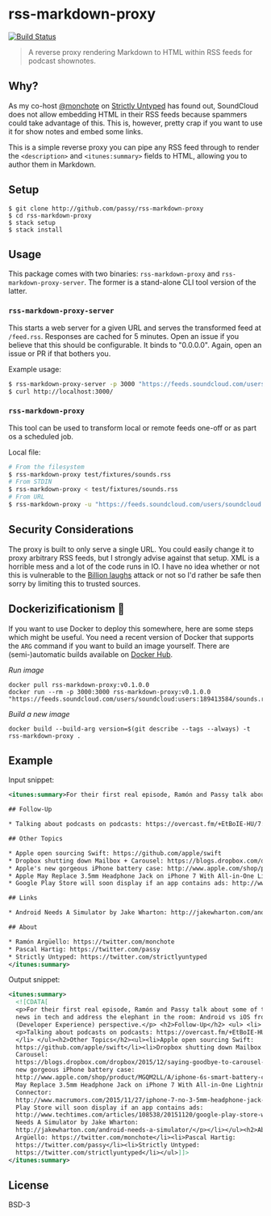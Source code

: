 # rss-markdown-proxy
[![Build Status](https://travis-ci.org/passy/rss-markdown-proxy.svg)](https://travis-ci.org/passy/rss-markdown-proxy)

> A reverse proxy rendering Markdown to HTML within RSS feeds for podcast
> shownotes.

## Why?

As my co-host [@monchote](https://github.com/monchote) on
[Strictly Untyped](https://twitter.com/strictlyuntyped) has found out,
SoundCloud does not allow embedding HTML in their RSS feeds because
spammers could take advantage of this. This is, however, pretty crap
if you want to use it for show notes and embed some links.

This is a simple reverse proxy you can pipe any RSS feed through
to render the `<description>` and `<itunes:summary>` fields to HTML, allowing
you to author them in Markdown.

## Setup

```
$ git clone http://github.com/passy/rss-markdown-proxy
$ cd rss-markdown-proxy
$ stack setup
$ stack install
```

## Usage

This package comes with two binaries: `rss-markdown-proxy` and
`rss-markdown-proxy-server`. The former is a stand-alone CLI tool version
of the latter.

### `rss-markdown-proxy-server`

This starts a web server for a given URL and serves the transformed feed at
`/feed.rss`. Responses are cached for 5 minutes. Open an issue if you believe
that this should be configurable. It binds to "0.0.0.0". Again, open an issue or
PR if that bothers you.

Example usage:

```bash
$ rss-markdown-proxy-server -p 3000 "https://feeds.soundcloud.com/users/soundcloud:users:189413584/sounds.rss"
$ curl http://localhost:3000/
```

### `rss-markdown-proxy`

This tool can be used to transform local or remote feeds one-off or as part
os a scheduled job.

Local file:

```bash
# From the filesystem
$ rss-markdown-proxy test/fixtures/sounds.rss
# From STDIN
$ rss-markdown-proxy < test/fixtures/sounds.rss
# From URL
$ rss-markdown-proxy -u "https://feeds.soundcloud.com/users/soundcloud:users:189413584/sounds.rss"
```

## Security Considerations

The proxy is built to only serve a single URL. You could easily change it
to proxy arbitrary RSS feeds, but I strongly advise against that setup.
XML is a horrible mess and a lot of the code runs in IO. I have no idea
whether or not this is vulnerable to the
[Billion laughs](https://en.wikipedia.org/wiki/Billion_laughs) attack or not
so I'd rather be safe then sorry by limiting this to trusted sources.

## Dockerizificationism :whale:

If you want to use Docker to deploy this somewhere, here are some steps
which might be useful. You need a recent version of Docker that supports
the `ARG` command if you want to build an image yourself. There
are (semi-)automatic builds available on
[Docker Hub](https://hub.docker.com/r/passy/rss-markdown-proxy/).

*Run image*

```
docker pull rss-markdown-proxy:v0.1.0.0
docker run --rm -p 3000:3000 rss-markdown-proxy:v0.1.0.0 "https://feeds.soundcloud.com/users/soundcloud:users:189413584/sounds.rss"
```

*Build a new image*

```
docker build --build-arg version=$(git describe --tags --always) -t rss-markdown-proxy .
```

## Example

Input snippet:

```xml
<itunes:summary>For their first real episode, Ramón and Passy talk about some of the latest news in tech and address the elephant in the room: Android vs iOS from a DX (Developer Experience) perspective.

## Follow-Up

* Talking about podcasts on podcasts: https://overcast.fm/+EtBoIE-HU/7:21

## Other Topics

* Apple open sourcing Swift: https://github.com/apple/swift
* Dropbox shutting down Mailbox + Carousel: https://blogs.dropbox.com/dropbox/2015/12/saying-goodbye-to-carousel-and-mailbox/
* Apple's new gorgeous iPhone battery case: http://www.apple.com/shop/product/MGQM2LL/A/iphone-6s-smart-battery-case-white
* Apple May Replace 3.5mm Headphone Jack on iPhone 7 With All-in-One Lightning Connector: http://www.macrumors.com/2015/11/27/iphone-7-no-3-5mm-headphone-jack-lightning/
* Google Play Store will soon display if an app contains ads: http://www.techtimes.com/articles/108538/20151120/google-play-store-will-soon-warn-users-if-apps-have-ads.htm

## Links

* Android Needs A Simulator by Jake Wharton: http://jakewharton.com/android-needs-a-simulator/

## About

* Ramón Argüello: https://twitter.com/monchote
* Pascal Hartig: https://twitter.com/passy
* Strictly Untyped: https://twitter.com/strictlyuntyped
</itunes:summary>
```

Output snippet:

```xml
<itunes:summary>
  <![CDATA[
  <p>For their first real episode, Ramón and Passy talk about some of the latest
  news in tech and address the elephant in the room: Android vs iOS from a DX
  (Developer Experience) perspective.</p> <h2>Follow-Up</h2> <ul> <li>
  <p>Talking about podcasts on podcasts: https://overcast.fm/+EtBoIE-HU/7:21</p>
  </li> </ul><h2>Other Topics</h2><ul><li>Apple open sourcing Swift:
  https://github.com/apple/swift</li><li>Dropbox shutting down Mailbox +
  Carousel:
  https://blogs.dropbox.com/dropbox/2015/12/saying-goodbye-to-carousel-and-mailbox/</li><li>Apple's
  new gorgeous iPhone battery case:
  http://www.apple.com/shop/product/MGQM2LL/A/iphone-6s-smart-battery-case-white</li><li>Apple
  May Replace 3.5mm Headphone Jack on iPhone 7 With All-in-One Lightning
  Connector:
  http://www.macrumors.com/2015/11/27/iphone-7-no-3-5mm-headphone-jack-lightning/</li><li>Google
  Play Store will soon display if an app contains ads:
  http://www.techtimes.com/articles/108538/20151120/google-play-store-will-soon-warn-users-if-apps-have-ads.htm</li></ul><h2>Links</h2><ul><li><p>Android
  Needs A Simulator by Jake Wharton:
  http://jakewharton.com/android-needs-a-simulator/</p></li></ul><h2>About</h2><ul><li>Ramón
  Argüello: https://twitter.com/monchote</li><li>Pascal Hartig:
  https://twitter.com/passy</li><li>Strictly Untyped:
  https://twitter.com/strictlyuntyped</li></ul>]]>
</itunes:summary>
```

## License

BSD-3
